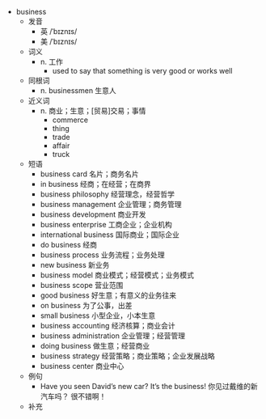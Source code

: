 - business
  - 发音
    - 英 /ˈbɪznɪs/
    - 美 /ˈbɪznɪs/
  - 词义
    - n. 工作
      - used to say that something is very good or works well
  - 同根词
    - n. businessmen 生意人
  - 近义词
    - n. 商业；生意；[贸易]交易；事情
      - commerce
      - thing
      - trade
      - affair
      - truck
  - 短语
    - business card 名片；商务名片
    - in business 经商；在经营；在商界
    - business philosophy 经营理念，经营哲学
    - business management 企业管理；商务管理
    - business development 商业开发
    - business enterprise 工商企业；企业机构
    - international business 国际商业；国际企业
    - do business 经商
    - business process 业务流程；业务处理
    - new business 新业务
    - business model 商业模式；经营模式；业务模式
    - business scope 营业范围
    - good business 好生意；有意义的业务往来
    - on business 为了公事，出差
    - small business 小型企业，小本生意
    - business accounting 经济核算；商业会计
    - business administration 企业管理；经营管理
    - doing business 做生意；经营商业
    - business strategy 经营策略；商业策略；企业发展战略
    - business center 商业中心
  - 例句
    - Have you seen David’s new car? It’s the business! 你见过戴维的新汽车吗？ 很不错啊！
  - 补充